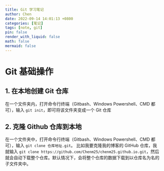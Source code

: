 ```yaml
---
title: Git 学习笔记
author: Chen
date: 2022-09-14 14:01:13 +0800
categories: [笔记]
tags: [note, git]
pin: false
render_with_liquid: false
math: false
mermaid: false
---
```


# Git 基础操作
## 1. 在本地创建 Git 仓库
在一个文件夹内，打开命令行终端（Gitbash、Windows Powershell、CMD 都可），输入 `git init`，即可将该文件夹变成一个 Git 仓库

## 2. 克隆 Github 仓库到本地
在一个文件夹中，打开命令行终端（Gitbash、Windows Powershell、CMD 都可），输入 `git clone 仓库地址.git`。 比如我要克隆我的博客的 GitHub 仓库，我就输入 `git clone https://github.com/Chenm25/chenm25.github.io.git`，然后就会自动下载整个仓库。默认情况下，会将整个仓库的数据下载到以仓库名为名的子文件夹中。
